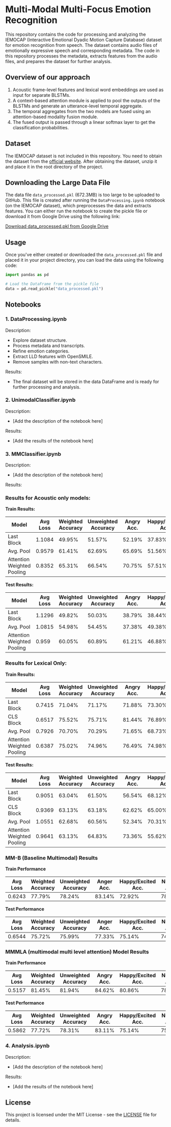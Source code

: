 # Multi-Modal Multi-Focus Emotion Recognition

This repository contains the code for processing and analyzing the IEMOCAP (Interactive Emotional Dyadic Motion Capture Database) dataset for emotion recognition from speech. The dataset contains audio files of emotionally expressive speech and corresponding metadata. The code in this repository processes the metadata, extracts features from the audio files, and prepares the dataset for further analysis.

## Overview of our approach
1. Acoustic frame-level features and lexical word embeddings are used as input for separate BLSTMs.
2. A context-based attention module is applied to pool the outputs of the BLSTMs and generate an utterance-level temporal aggregate.
3. The temporal aggregates from the two models are fused using an attention-based modality fusion module.
4. The fused output is passed through a linear softmax layer to get the classification probabilities.

## Dataset

The IEMOCAP dataset is not included in this repository. You need to obtain the dataset from the [official website](https://sail.usc.edu/iemocap/). After obtaining the dataset, unzip it and place it in the root directory of the project.

## Downloading the Large Data File

The data file `data_processed.pkl` (672.3MB) is too large to be uploaded to GitHub. This file is created after running the `DataProcessing.ipynb` notebook (on the IEMOCAP dataset), which preprocesses the data and extracts features. You can either run the notebook to create the pickle file or download it from Google Drive using the following link:

[Download data_processed.pkl from Google Drive](<https://drive.google.com/file/d/1OCHS_sikOoL0ZFbO39F54vd61k8RWsot/view?usp=sharing>)

## Usage

Once you've either created or downloaded the `data_processed.pkl` file and placed it in your project directory, you can load the data using the following code:

```python
import pandas as pd

# Load the DataFrame from the pickle file
data = pd.read_pickle("data_processed.pkl")
```

## Notebooks

### 1. DataProcessing.ipynb

Description:
- Explore dataset structure.
- Process metadata and transcripts.
- Refine emotion categories.
- Extract LLD features with OpenSMILE.
- Remove samples with non-text characters.

Results:
- The final dataset will be stored in the data DataFrame and is ready for further processing and analysis.

### 2. UnimodalClassifier.ipynb

Description:
- [Add the description of the notebook here]

Results:
- [Add the results of the notebook here]

### 3. MMClassifier.ipynb

Description:
- [Add the description of the notebook here]

Results:

### Results for Acoustic only models:
**Train Results:**

| Model | Avg Loss | Weighted Accuracy | Unweighted Accuracy | Angry Acc. | Happy/Excited Acc. | Neutral Acc. | Sad Acc. |
|-------|-----------|------------------|---------------------|------------|------------|--------------|----------|
| Last Block | 1.1084 | 49.95% | 51.57% | 52.19% | 37.83% | 48.80% | 67.46% |
| Avg. Pool  | 0.9579 | 61.41% | 62.69% | 65.69% | 51.56% | 60.72% | 72.79% |
| Attention Weighted Pooling| 0.8352 | 65.31% | 66.54% | 70.75% | 57.51% | 62.97% | 74.94% | 


**Test Results:**

| Model | Avg Loss | Weighted Accuracy | Unweighted Accuracy | Angry Acc. | Happy/Excited Acc. | Neutral Acc. | Sad Acc. |
|-------|-----------|------------------|---------------------|------------|------------|--------------|----------|
| Last Block  | 1.1296 | 49.82% | 50.03% | 38.79% | 38.44% | 57.91% | 64.97% |
| Avg. Pool | 1.0815 | 54.98% | 54.45% | 37.38% | 49.38% | 63.00% | 68.02% |
| Attention Weighted Pooling| 0.959 | 60.05% | 60.89% | 61.21% | 46.88% | 65.42% | 70.05% | 

### **Results for Lexical Only:**
**Train Results:**

| Model | Avg Loss | Weighted Accuracy | Unweighted Accuracy | Angry Acc. | Happy/Excited Acc. | Neutral Acc. | Sad Acc. |
|-------|-----------|------------------|---------------------|------------|------------|--------------|----------|
| Last Block | 0.7415 | 71.04% | 71.17% | 71.88% | 73.30% | 67.84% | 71.66% |
| CLS Block | 0.6517 | 75.52% | 75.71% | 81.44% | 76.89% | 72.64% | 71.88% |
| Avg. Pool | 0.7926 | 70.70% | 70.29% | 71.65% | 68.73% | 75.71% | 65.08% |
| Attention Weighted Pooling | 0.6387 | 75.02% | 74.96% | 76.49% | 74.98% | 75.56% | 72.79% |

**Test Results:**

| Model | Avg Loss | Weighted Accuracy | Unweighted Accuracy | Angry Acc. | Happy/Excited Acc. | Neutral Acc. | Sad Acc. |
|-------|-----------|------------------|---------------------|------------|------------|--------------|----------|
| Last Block | 0.9051 | 63.04% | 61.50% | 56.54% | 68.12% | 67.02% | 54.31% |
| CLS Block | 0.9369 | 63.13% | 63.18% | 62.62% | 65.00% | 61.66% | 63.45% |
| Avg. Pool| 1.0551 | 62.68% | 60.56% | 52.34% | 70.31% | 67.83% | 51.78% |
| Attention Weighted Pooling| 0.9641 | 63.13% | 64.83% | 73.36% | 55.62% | 59.79% | 70.56% |
### MM-B (Baseline Multimodal) Results
**Train Performance**

| Avg Loss | Weighted Accuracy | Unweighted Accuracy | Anger Acc. | Happy/Excited Acc. | Neutral Acc. | Sad Acc. |
|---------|------------------|---------------------|----------------|------------------------|------------------|--------------|
| 0.6243  | 77.79%           | 78.24%              | 83.14%         | 72.92%                | 78.53%           | 78.38%       |

**Test Performance**

| Avg Loss | Weighted Accuracy | Unweighted Accuracy | Anger Acc. | Happy/Excited Acc. | Neutral Acc. | Sad Acc. |
|---------|------------------|---------------------|----------------|------------------------|------------------|--------------|
| 0.6544  | 75.72%           | 75.99%              | 77.33%         | 75.14%                | 74.47%           | 77.00%       |


### MMMLA (multimodal multi level attention) Model Results

**Train Performance**

| Avg Loss | Weighted  Accuracy | Unweighted  Accuracy | Angry Acc. | Happy/Excited Acc. | Neutral Acc. | Sad Acc. |
|----------------|-------------------------|----------------------------|------------------------|------------------------|------------------------|------------------------|
|  0.5157         | 81.45%                  | 81.94%                     | 84.62%                 | 80.86%                 | 78.53%                 | 83.73%                 |

**Test Performance**

|  Avg Loss | Weighted  Accuracy | Unweighted  Accuracy | Angry Acc. | Happy/Excited Acc. | Neutral Acc. | Sad Acc. |
|---------------|------------------------|---------------------------|-----------------------|-----------------------|-----------------------|-----------------------|
| 0.5862        | 77.72%                 | 78.31%                    | 83.11%                | 75.14%                | 75.98%                | 79.00%                |

### 4. Analysis.ipynb

Description:
- [Add the description of the notebook here]

Results:
- [Add the results of the notebook here]



## License

This project is licensed under the MIT License - see the [LICENSE](LICENSE) file for details.

